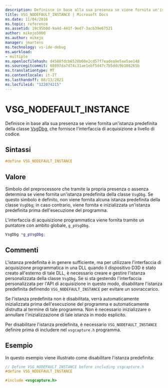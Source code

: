 ```yaml
---
description: Definisce in base alla sua presenza se viene fornita un'istanza predefinita della classe VsgDbg, che fornisce l'interfaccia di acquisizione a livello di codice.
title: VSG_NODEFAULT_INSTANCE | Microsoft Docs
ms.date: 11/04/2016
ms.topic: reference
ms.assetid: 19c95b0d-9a4d-441f-9ed7-3acb39e67521
author: mikejo5000
ms.author: mikejo
manager: jmartens
ms.technology: vs-ide-debug
ms.workload:
- multiple
ms.openlocfilehash: d4588fdcb6528b60e2cd57f7eadea9e5ae5ae148
ms.sourcegitcommit: 68897da7d74c31ae1ebf5d47c7b5ddc9b108265b
ms.translationtype: MT
ms.contentlocale: it-IT
ms.lasthandoff: 08/13/2021
ms.locfileid: "122074215"
---
```

# <a name="vsg_nodefault_instance"></a>VSG_NODEFAULT_INSTANCE
Definisce in base alla sua presenza se viene fornita un'istanza predefinita della classe [VsgDbg,](vsgdbg-class.md) che fornisce l'interfaccia di acquisizione a livello di codice.

## <a name="syntax"></a>Sintassi

```C++
#define VSG_NODEFAULT_INSTANCE
```

## <a name="value"></a>Valore
 Simbolo del preprocessore che tramite la propria presenza o assenza determina se viene fornita un'istanza predefinita della classe `VsgDbg`. Se questo simbolo è definito, non viene fornita alcuna istanza predefinita della classe `VsgDbg`; in caso contrario, viene fornita e inizializzata un'istanza predefinita prima dell'esecuzione del programma.

 L'interfaccia di acquisizione programmatica viene fornita tramite un puntatore con ambito globale, `g_pVsgDbg`.

```cpp
VsgDbg *g_pVsgDbg;
```

## <a name="remarks"></a>Commenti
 L'istanza predefinita è in genere sufficiente, ma per utilizzare l'interfaccia di acquisizione programmatica in una DLL quando il dispositivo D3D è stato creato all'esterno di tale DLL, è necessario creare e gestire l'istanza personalizzata della classe `VsgDbg`. Se si sta gestendo l'interfaccia personalizzata per l'API di acquisizione in questo modo, disabilitare l'istanza predefinita definendo `VSG_NODEFAULT_INSTANCE` per evitare un sovraccarico.

 Se l'istanza predefinita non è disabilitata, verrà automaticamente inizializzata prima dell'esecuzione del programma e automaticamente distrutta al termine di tale programma. Non è necessario inizializzare o annullare l'inizializzazione di tale istanza in modo esplicito.

 Per disabilitare l'istanza predefinita, è necessario `VSG_NODEFAULT_INSTANCE` definire prima di includere nel `vsgcapture.h` programma.

## <a name="example"></a>Esempio
 In questo esempio viene illustrato come disabilitare l'istanza predefinita:

```cpp
// Define VSG_NODEFAULT_INSTANCE before including vsgcapture.h
#define VSG_NODEFAULT_INSTANCE

#include <vsgcapture.h>
```

